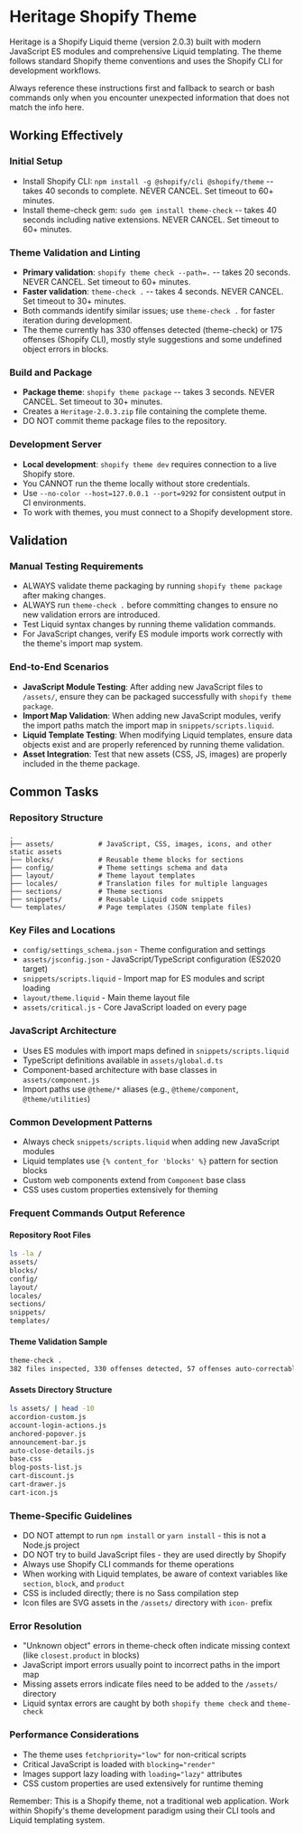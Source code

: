 # Heritage Shopify Theme

Heritage is a Shopify Liquid theme (version 2.0.3) built with modern JavaScript ES modules and comprehensive Liquid templating. The theme follows standard Shopify theme conventions and uses the Shopify CLI for development workflows.

Always reference these instructions first and fallback to search or bash commands only when you encounter unexpected information that does not match the info here.

## Working Effectively

### Initial Setup
- Install Shopify CLI: `npm install -g @shopify/cli @shopify/theme` -- takes 40 seconds to complete. NEVER CANCEL. Set timeout to 60+ minutes.
- Install theme-check gem: `sudo gem install theme-check` -- takes 40 seconds including native extensions. NEVER CANCEL. Set timeout to 60+ minutes.

### Theme Validation and Linting
- **Primary validation**: `shopify theme check --path=.` -- takes 20 seconds. NEVER CANCEL. Set timeout to 60+ minutes.
- **Faster validation**: `theme-check .` -- takes 4 seconds. NEVER CANCEL. Set timeout to 30+ minutes.
- Both commands identify similar issues; use `theme-check .` for faster iteration during development.
- The theme currently has 330 offenses detected (theme-check) or 175 offenses (Shopify CLI), mostly style suggestions and some undefined object errors in blocks.

### Build and Package
- **Package theme**: `shopify theme package` -- takes 3 seconds. NEVER CANCEL. Set timeout to 30+ minutes.
- Creates a `Heritage-2.0.3.zip` file containing the complete theme.
- DO NOT commit theme package files to the repository.

### Development Server
- **Local development**: `shopify theme dev` requires connection to a live Shopify store.
- You CANNOT run the theme locally without store credentials.
- Use `--no-color --host=127.0.0.1 --port=9292` for consistent output in CI environments.
- To work with themes, you must connect to a Shopify development store.

## Validation

### Manual Testing Requirements
- ALWAYS validate theme packaging by running `shopify theme package` after making changes.
- ALWAYS run `theme-check .` before committing changes to ensure no new validation errors are introduced.
- Test Liquid syntax changes by running theme validation commands.
- For JavaScript changes, verify ES module imports work correctly with the theme's import map system.

### End-to-End Scenarios
- **JavaScript Module Testing**: After adding new JavaScript files to `/assets/`, ensure they can be packaged successfully with `shopify theme package`.
- **Import Map Validation**: When adding new JavaScript modules, verify the import paths match the import map in `snippets/scripts.liquid`.
- **Liquid Template Testing**: When modifying Liquid templates, ensure data objects exist and are properly referenced by running theme validation.
- **Asset Integration**: Test that new assets (CSS, JS, images) are properly included in the theme package.

## Common Tasks

### Repository Structure
```
.
├── assets/           # JavaScript, CSS, images, icons, and other static assets
├── blocks/           # Reusable theme blocks for sections  
├── config/           # Theme settings schema and data
├── layout/           # Theme layout templates
├── locales/          # Translation files for multiple languages
├── sections/         # Theme sections
├── snippets/         # Reusable Liquid code snippets
└── templates/        # Page templates (JSON template files)
```

### Key Files and Locations
- `config/settings_schema.json` - Theme configuration and settings
- `assets/jsconfig.json` - JavaScript/TypeScript configuration (ES2020 target)
- `snippets/scripts.liquid` - Import map for ES modules and script loading
- `layout/theme.liquid` - Main theme layout file
- `assets/critical.js` - Core JavaScript loaded on every page

### JavaScript Architecture
- Uses ES modules with import maps defined in `snippets/scripts.liquid`
- TypeScript definitions available in `assets/global.d.ts`
- Component-based architecture with base classes in `assets/component.js`
- Import paths use `@theme/*` aliases (e.g., `@theme/component`, `@theme/utilities`)

### Common Development Patterns
- Always check `snippets/scripts.liquid` when adding new JavaScript modules
- Liquid templates use `{% content_for 'blocks' %}` pattern for section blocks
- Custom web components extend from `Component` base class
- CSS uses custom properties extensively for theming

### Frequent Commands Output Reference

#### Repository Root Files
```bash
ls -la /
assets/
blocks/
config/
layout/
locales/
sections/
snippets/
templates/
```

#### Theme Validation Sample
```bash
theme-check .
382 files inspected, 330 offenses detected, 57 offenses auto-correctable
```

#### Assets Directory Structure
```bash
ls assets/ | head -10
accordion-custom.js
account-login-actions.js
anchored-popover.js
announcement-bar.js
auto-close-details.js
base.css
blog-posts-list.js
cart-discount.js
cart-drawer.js
cart-icon.js
```

### Theme-Specific Guidelines
- DO NOT attempt to run `npm install` or `yarn install` - this is not a Node.js project
- DO NOT try to build JavaScript files - they are used directly by Shopify
- Always use Shopify CLI commands for theme operations
- When working with Liquid templates, be aware of context variables like `section`, `block`, and `product`
- CSS is included directly; there is no Sass compilation step
- Icon files are SVG assets in the `/assets/` directory with `icon-` prefix

### Error Resolution
- "Unknown object" errors in theme-check often indicate missing context (like `closest.product` in blocks)
- JavaScript import errors usually point to incorrect paths in the import map
- Missing assets errors indicate files need to be added to the `/assets/` directory
- Liquid syntax errors are caught by both `shopify theme check` and `theme-check`

### Performance Considerations
- The theme uses `fetchpriority="low"` for non-critical scripts
- Critical JavaScript is loaded with `blocking="render"` 
- Images support lazy loading with `loading="lazy"` attributes
- CSS custom properties are used extensively for runtime theming

Remember: This is a Shopify theme, not a traditional web application. Work within Shopify's theme development paradigm using their CLI tools and Liquid templating system.